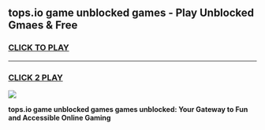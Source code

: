 
## tops.io game unblocked games - Play Unblocked Gmaes & Free
<h3>
<a href="https://news.freeplayer.one?title=tops.io_game_unblocked_games&ref=23F">CLICK TO PLAY</a></h3>
<hr>

<h3>
<a href="https://news.freeplayer.one?title=tops.io_game_unblocked_games&ref=23F">CLICK 2 PLAY</a>
  
</h3>

<a href="https://news.freeplayer.one?title=tops.io_game_unblocked_games&ref=23F/"><img src="https://clearcache.store/games.png"></a>


**tops.io game unblocked games games unblocked: Your Gateway to Fun and Accessible Online Gaming**
